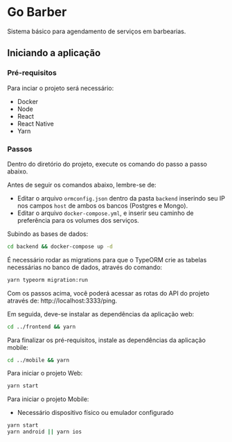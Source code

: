 # Go Barber

Sistema básico para agendamento de serviços em barbearias.

## Iniciando a aplicação

### Pré-requisitos

Para inciar o projeto será necessário:

- Docker
- Node
- React
- React Native
- Yarn

### Passos

Dentro do diretório do projeto, execute os comando do passo a passo abaixo.

Antes de seguir os comandos abaixo, lembre-se de:

- Editar o arquivo `ormconfig.json` dentro da pasta `backend` inserindo seu IP nos campos `host` de ambos os bancos (Postgres e Mongo).
- Editar o arquivo `docker-compose.yml`, e inserir seu caminho de preferência para os volumes dos serviços.

Subindo as bases de dados:

```sh
cd backend && docker-compose up -d
```

É necessário rodar as migrations para que o TypeORM crie as tabelas necessárias no banco de dados, através do comando:

```sh
yarn typeorm migration:run
```

Com os passos acima, você poderá acessar as rotas do API do projeto através de: http://localhost:3333/ping.

Em seguida, deve-se instalar as dependências da aplicação web:

```sh
cd ../frontend && yarn
```

Para finalizar os pré-requisitos, instale as dependências da aplicação mobile:

```sh
cd ../mobile && yarn
```

Para iniciar o projeto Web:

```sh
yarn start
```

Para iniciar o projeto Mobile:

- Necessário dispositivo físico ou emulador configurado

```sh
yarn start
yarn android || yarn ios
```
